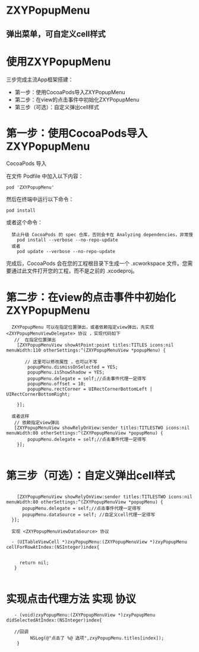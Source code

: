 
# ZXYPopupMenu
## 弹出菜单，可自定义cell样式
# 使用ZXYPopupMenu

三步完成主流App框架搭建：

 - 第一步：使用CocoaPods导入ZXYPopupMenu
 - 第二步：在view的点击事件中初始化ZXYPopupMenu
 - 第三步（可选）：自定义弹出cell样式

# 第一步：使用CocoaPods导入ZXYPopupMenu

CocoaPods 导入

  在文件 Podfile 中加入以下内容：

    pod 'ZXYPopupMenu'
  然后在终端中运行以下命令：

    pod install
  或者这个命令：
```
  禁止升级 CocoaPods 的 spec 仓库，否则会卡在 Analyzing dependencies，非常慢
    pod install --verbose --no-repo-update
  或者
    pod update --verbose --no-repo-update
```
  完成后，CocoaPods 会在您的工程根目录下生成一个 .xcworkspace 文件。您需要通过此文件打开您的工程，而不是之前的 .xcodeproj。

# 第二步：在view的点击事件中初始化ZXYPopupMenu

```
  ZXYPopupMenu 可以在指定位置弹出，或者依赖指定view弹出，先实现 <ZXYPopupMenuViewDelegate> 协议 ，实现代码如下
   //  在指定位置弹出
    [ZXYPopupMenuView showAtPoint:point titles:TITLES icons:nil menuWidth:110 otherSettings:^(ZXYPopupMenuView *popupMenu) {
       
       // 这里可以修改属性 ，也可以不写
        popupMenu.dismissOnSelected = YES;
        popupMenu.isShowShadow = YES;
        popupMenu.delegate = self;//点击事件代理一定得写
        popupMenu.offset = 10;
        popupMenu.rectCorner = UIRectCornerBottomLeft | UIRectCornerBottomRight;
        
    }];

  或者这样
   // 依赖指定view弹出
   [ZXYPopupMenuView showRelyOnView:sender titles:TITLESTWO icons:nil menuWidth:80 otherSettings:^(ZXYPopupMenuView *popupMenu) {
        popupMenu.delegate = self;//点击事件代理一定得写
    }];
    
```

# 第三步（可选）：自定义弹出cell样式

  ```
  
     [ZXYPopupMenuView showRelyOnView:sender titles:TITLESTWO icons:nil menuWidth:80 otherSettings:^(ZXYPopupMenuView *popupMenu) {
        popupMenu.delegate = self;//点击事件代理一定得写
        popupMenu.dataSource = self; //自定义cell代理一定得写
    }];
    
    实现 <ZXYPopupMenuViewDataSource> 协议
    
    - (UITableViewCell *)zxyPopupMenu:(ZXYPopupMenuView *)zxyPopupMenu cellForRowAtIndex:(NSInteger)index{
    
    
       return nil;
     }
    
``` 
# 实现点击代理方法 实现 <ZXYPopupMenuViewDelegate> 协议

  ```
     - (void)zxyPopupMenu:(ZXYPopupMenuView *)zxyPopupMenu didSelectedAtIndex:(NSInteger)index{
    
     //回调
           NSLog(@"点击了 %@ 选项",zxyPopupMenu.titles[index]);
      }
  ```  
